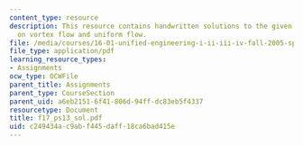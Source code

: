```yaml
---
content_type: resource
description: This resource contains handwritten solutions to the given problem set
  on vortex flow and uniform flow.
file: /media/courses/16-01-unified-engineering-i-ii-iii-iv-fall-2005-spring-2006/c249434ac9abf445daff18ca6bad415e_f17_ps13_sol.pdf
file_type: application/pdf
learning_resource_types:
- Assignments
ocw_type: OCWFile
parent_title: Assignments
parent_type: CourseSection
parent_uid: a6eb2151-6f41-806d-94ff-dc83eb5f4337
resourcetype: Document
title: f17_ps13_sol.pdf
uid: c249434a-c9ab-f445-daff-18ca6bad415e
---
```

